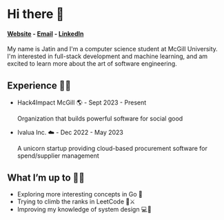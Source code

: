 # Hi there 👋

#### [Website](https://jateen67.github.io/jatinkalsi/) - [Email](mailto:kalsijatin67@icloud.com) - [LinkedIn](https://www.linkedin.com/in/jatin-kalsi/)

My name is Jatin and I'm a computer science student at McGill University. I'm interested in full-stack development and machine learning, and am excited to learn more about the art of software engineering.

## Experience 👨‍💻
- Hack4Impact McGill 🌎 - Sept 2023 - Present

  Organization that builds powerful software for social good
  
- Ivalua Inc. ☁️ - Dec 2022 - May 2023
  
   A unicorn startup providing cloud-based procurement software for spend/supplier management

## What I’m up to 🏃‍♂️ 
- Exploring more interesting concepts in Go 🔵
- Trying to climb the ranks in LeetCode 🧠⚔️
- Improving my knowledge of system design 💻🎨
